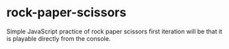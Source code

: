 # rock-paper-scissors

Simple JavaScript practice of rock paper scissors
first iteration will be that it is playable directly from the console. 
